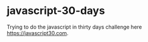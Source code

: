 # javascript-30-days
Trying to do the javascript in thirty days challenge here https://javascript30.com.
